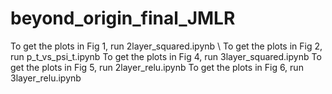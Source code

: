 # beyond_origin_final_JMLR

To get the plots in Fig 1, run 2layer_squared.ipynb \\
To get the plots in Fig 2, run p_t_vs_psi_t.ipynb
To get the plots in Fig 4, run 3layer_squared.ipynb
To get the plots in Fig 5, run 2layer_relu.ipynb
To get the plots in Fig 6, run 3layer_relu.ipynb
